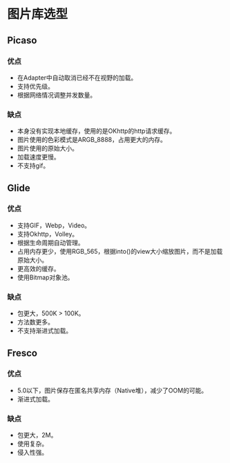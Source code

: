 # 图片库选型

## Picaso

### 优点

* 在Adapter中自动取消已经不在视野的加载。
* 支持优先级。
* 根据网络情况调整并发数量。

### 缺点

* 本身没有实现本地缓存，使用的是OKhttp的http请求缓存。
* 图片使用的色彩模式是ARGB_8888，占用更大的内存。
* 图片使用的原始大小。
* 加载速度更慢。
* 不支持gif。



## Glide

### 优点

* 支持GIF，Webp，Video。
* 支持Okhttp，Volley。
* 根据生命周期自动管理。
* 占用内存更少，使用RGB_565，根据into()的view大小缩放图片，而不是加载原始大小。
* 更高效的缓存。
* 使用Bitmap对象池。

### 缺点

* 包更大，500K > 100K。
* 方法数更多。
* 不支持渐进式加载。



## Fresco

### 优点

* 5.0以下，图片保存在匿名共享内存（Native堆），减少了OOM的可能。
* 渐进式加载。

### 缺点

* 包更大，2M。
* 使用复杂。
* 侵入性强。